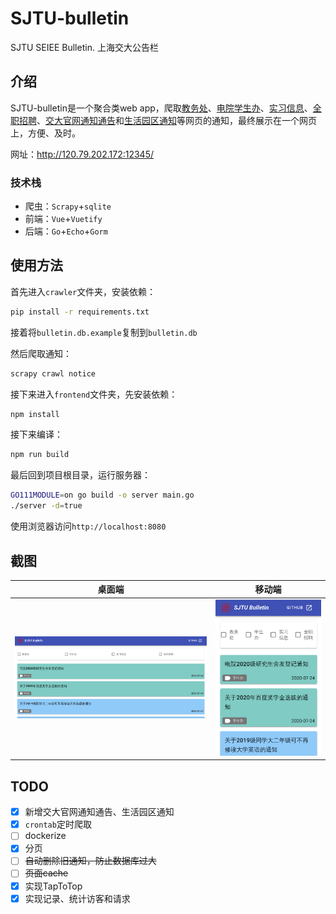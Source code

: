 # SJTU-bulletin
SJTU SEIEE Bulletin. 上海交大公告栏

## 介绍

SJTU-bulletin是一个聚合类web app，爬取[教务处](http://jwc.sjtu.edu.cn/web/sjtu/198076.htm)、[电院学生办](http://xsb.seiee.sjtu.edu.cn/xsb/list/705-1-20.htm)、[实习信息](http://xsb.seiee.sjtu.edu.cn/xsb/list/2496-1-20.htm)、[全职招聘](http://xsb.seiee.sjtu.edu.cn/xsb/list/2495-1-20.htm)、[交大官网通知通告](https://www.sjtu.edu.cn/tg/index.html)和[生活园区通知](http://ourhome.sjtu.edu.cn/news)等网页的通知，最终展示在一个网页上，方便、及时。

网址：http://120.79.202.172:12345/

### 技术栈

+ 爬虫：`Scrapy`+`sqlite`
+ 前端：`Vue`+`Vuetify`
+ 后端：`Go`+`Echo`+`Gorm`

## 使用方法

首先进入`crawler`文件夹，安装依赖：

```bash
pip install -r requirements.txt
```

接着将`bulletin.db.example`复制到`bulletin.db`

然后爬取通知：

```bash
scrapy crawl notice
```

接下来进入`frontend`文件夹，先安装依赖：

```bash
npm install
```

接下来编译：

```bash
npm run build
```

最后回到项目根目录，运行服务器：

```bash
GO111MODULE=on go build -o server main.go
./server -d=true
```

使用浏览器访问`http://localhost:8080`

## 截图

|          桌面端          |        移动端         |
| :----------------------: | :-------------------: |
| ![](images/computer.png) | ![](images/phone.png) |

## TODO

+ [x] 新增交大官网通知通告、生活园区通知
+ [x] `crontab`定时爬取
+ [ ] dockerize
+ [x] 分页
+ [ ] ~~自动删除旧通知，防止数据库过大~~
+ [ ] ~~页面cache~~
+ [x] 实现TapToTop
+ [x] 实现记录、统计访客和请求
